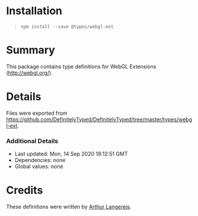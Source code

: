 # Installation
> `npm install --save @types/webgl-ext`

# Summary
This package contains type definitions for WebGL Extensions (http://webgl.org/).

# Details
Files were exported from https://github.com/DefinitelyTyped/DefinitelyTyped/tree/master/types/webgl-ext.

### Additional Details
 * Last updated: Mon, 14 Sep 2020 19:12:51 GMT
 * Dependencies: none
 * Global values: none

# Credits
These definitions were written by [Arthur Langereis](https://github.com/zenmumbler).
